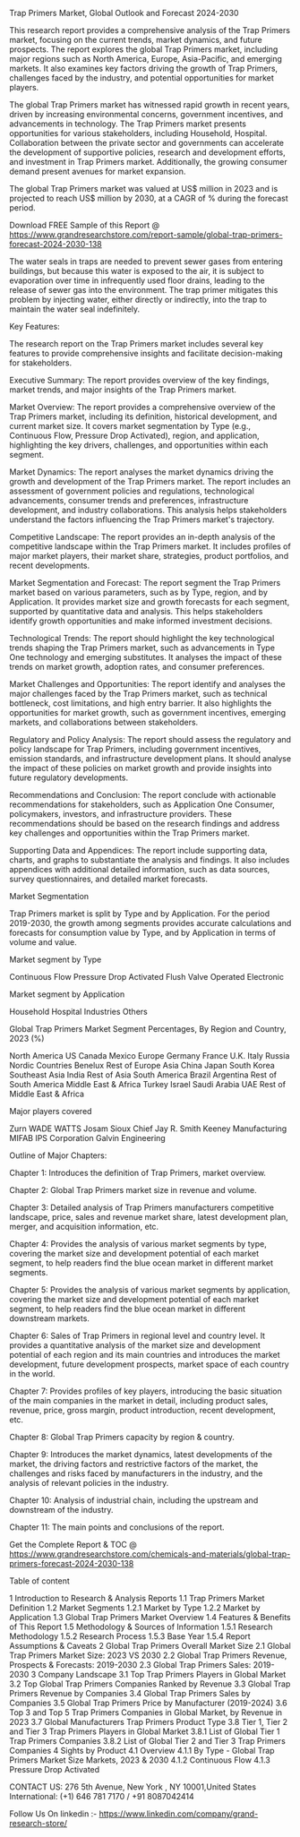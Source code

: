 Trap Primers Market, Global Outlook and Forecast 2024-2030

This research report provides a comprehensive analysis of the Trap Primers market, focusing on the current trends, market dynamics, and future prospects. The report explores the global Trap Primers market, including major regions such as North America, Europe, Asia-Pacific, and emerging markets. It also examines key factors driving the growth of Trap Primers, challenges faced by the industry, and potential opportunities for market players.

The global Trap Primers market has witnessed rapid growth in recent years, driven by increasing environmental concerns, government incentives, and advancements in technology. The Trap Primers market presents opportunities for various stakeholders, including Household, Hospital. Collaboration between the private sector and governments can accelerate the development of supportive policies, research and development efforts, and investment in Trap Primers market. Additionally, the growing consumer demand present avenues for market expansion.

The global Trap Primers market was valued at US$ million in 2023 and is projected to reach US$ million by 2030, at a CAGR of % during the forecast period.

Download FREE Sample of this Report @ https://www.grandresearchstore.com/report-sample/global-trap-primers-forecast-2024-2030-138


The water seals in traps are needed to prevent sewer gases from entering buildings, but because this water is exposed to the air, it is subject to evaporation over time in infrequently used floor drains, leading to the release of sewer gas into the environment. The trap primer mitigates this problem by injecting water, either directly or indirectly, into the trap to maintain the water seal indefinitely.

Key Features:

The research report on the Trap Primers market includes several key features to provide comprehensive insights and facilitate decision-making for stakeholders.

Executive Summary: The report provides overview of the key findings, market trends, and major insights of the Trap Primers market.

Market Overview: The report provides a comprehensive overview of the Trap Primers market, including its definition, historical development, and current market size. It covers market segmentation by Type (e.g., Continuous Flow, Pressure Drop Activated), region, and application, highlighting the key drivers, challenges, and opportunities within each segment.

Market Dynamics: The report analyses the market dynamics driving the growth and development of the Trap Primers market. The report includes an assessment of government policies and regulations, technological advancements, consumer trends and preferences, infrastructure development, and industry collaborations. This analysis helps stakeholders understand the factors influencing the Trap Primers market's trajectory.

Competitive Landscape: The report provides an in-depth analysis of the competitive landscape within the Trap Primers market. It includes profiles of major market players, their market share, strategies, product portfolios, and recent developments.

Market Segmentation and Forecast: The report segment the Trap Primers market based on various parameters, such as by Type, region, and by Application. It provides market size and growth forecasts for each segment, supported by quantitative data and analysis. This helps stakeholders identify growth opportunities and make informed investment decisions.

Technological Trends: The report should highlight the key technological trends shaping the Trap Primers market, such as advancements in Type One technology and emerging substitutes. It analyses the impact of these trends on market growth, adoption rates, and consumer preferences.

Market Challenges and Opportunities: The report identify and analyses the major challenges faced by the Trap Primers market, such as technical bottleneck, cost limitations, and high entry barrier. It also highlights the opportunities for market growth, such as government incentives, emerging markets, and collaborations between stakeholders.

Regulatory and Policy Analysis: The report should assess the regulatory and policy landscape for Trap Primers, including government incentives, emission standards, and infrastructure development plans. It should analyse the impact of these policies on market growth and provide insights into future regulatory developments.

Recommendations and Conclusion: The report conclude with actionable recommendations for stakeholders, such as Application One Consumer, policymakers, investors, and infrastructure providers. These recommendations should be based on the research findings and address key challenges and opportunities within the Trap Primers market.

Supporting Data and Appendices: The report include supporting data, charts, and graphs to substantiate the analysis and findings. It also includes appendices with additional detailed information, such as data sources, survey questionnaires, and detailed market forecasts.

Market Segmentation

Trap Primers market is split by Type and by Application. For the period 2019-2030, the growth among segments provides accurate calculations and forecasts for consumption value by Type, and by Application in terms of volume and value.



Market segment by Type



Continuous Flow
Pressure Drop Activated
Flush Valve Operated
Electronic


Market segment by Application



Household
Hospital
Industries
Others


Global Trap Primers Market Segment Percentages, By Region and Country, 2023 (%)



North America
US
Canada
Mexico
Europe
Germany
France
U.K.
Italy
Russia
Nordic Countries
Benelux
Rest of Europe
Asia
China
Japan
South Korea
Southeast Asia
India
Rest of Asia
South America
Brazil
Argentina
Rest of South America
Middle East & Africa
Turkey
Israel
Saudi Arabia
UAE
Rest of Middle East & Africa


Major players covered



Zurn
WADE
WATTS
Josam
Sioux Chief
Jay R. Smith
Keeney Manufacturing
MIFAB
IPS Corporation
Galvin Engineering


Outline of Major Chapters:

Chapter 1: Introduces the definition of Trap Primers, market overview.

Chapter 2: Global Trap Primers market size in revenue and volume.

Chapter 3: Detailed analysis of Trap Primers manufacturers competitive landscape, price, sales and revenue market share, latest development plan, merger, and acquisition information, etc.

Chapter 4: Provides the analysis of various market segments by type, covering the market size and development potential of each market segment, to help readers find the blue ocean market in different market segments.

Chapter 5: Provides the analysis of various market segments by application, covering the market size and development potential of each market segment, to help readers find the blue ocean market in different downstream markets.

Chapter 6: Sales of Trap Primers in regional level and country level. It provides a quantitative analysis of the market size and development potential of each region and its main countries and introduces the market development, future development prospects, market space of each country in the world.

Chapter 7: Provides profiles of key players, introducing the basic situation of the main companies in the market in detail, including product sales, revenue, price, gross margin, product introduction, recent development, etc.

Chapter 8: Global Trap Primers capacity by region & country.

Chapter 9: Introduces the market dynamics, latest developments of the market, the driving factors and restrictive factors of the market, the challenges and risks faced by manufacturers in the industry, and the analysis of relevant policies in the industry.

Chapter 10: Analysis of industrial chain, including the upstream and downstream of the industry.

Chapter 11: The main points and conclusions of the report.

Get the Complete Report & TOC @ https://www.grandresearchstore.com/chemicals-and-materials/global-trap-primers-forecast-2024-2030-138

Table of content

1 Introduction to Research & Analysis Reports
1.1 Trap Primers Market Definition
1.2 Market Segments
1.2.1 Market by Type
1.2.2 Market by Application
1.3 Global Trap Primers Market Overview
1.4 Features & Benefits of This Report
1.5 Methodology & Sources of Information
1.5.1 Research Methodology
1.5.2 Research Process
1.5.3 Base Year
1.5.4 Report Assumptions & Caveats
2 Global Trap Primers Overall Market Size
2.1 Global Trap Primers Market Size: 2023 VS 2030
2.2 Global Trap Primers Revenue, Prospects & Forecasts: 2019-2030
2.3 Global Trap Primers Sales: 2019-2030
3 Company Landscape
3.1 Top Trap Primers Players in Global Market
3.2 Top Global Trap Primers Companies Ranked by Revenue
3.3 Global Trap Primers Revenue by Companies
3.4 Global Trap Primers Sales by Companies
3.5 Global Trap Primers Price by Manufacturer (2019-2024)
3.6 Top 3 and Top 5 Trap Primers Companies in Global Market, by Revenue in 2023
3.7 Global Manufacturers Trap Primers Product Type
3.8 Tier 1, Tier 2 and Tier 3 Trap Primers Players in Global Market
3.8.1 List of Global Tier 1 Trap Primers Companies
3.8.2 List of Global Tier 2 and Tier 3 Trap Primers Companies
4 Sights by Product
4.1 Overview
4.1.1 By Type - Global Trap Primers Market Size Markets, 2023 & 2030
4.1.2 Continuous Flow
4.1.3 Pressure Drop Activated

CONTACT US:
276 5th Avenue, New York , NY 10001,United States
International: (+1) 646 781 7170 / +91 8087042414

Follow Us On linkedin :- https://www.linkedin.com/company/grand-research-store/
 

